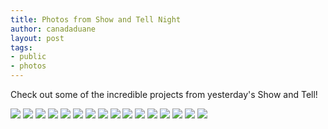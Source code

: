 ```yaml
---
title: Photos from Show and Tell Night
author: canadaduane
layout: post
tags:
- public
- photos
---
```


Check out some of the incredible projects from yesterday's Show and Tell!
<style>.photos > img { padding-bottom: 5px; }</style>
<div class="photos">
<img src="http://farm3.staticflickr.com/2827/9029468877_2738071f78.jpg">
<img src="http://farm3.staticflickr.com/2809/9031681756_dc0e5b98ac.jpg">
<img src="http://farm4.staticflickr.com/3783/9029252955_be88cef273.jpg">
<img src="http://farm6.staticflickr.com/5513/9031628858_ae94934767.jpg">
<img src="http://farm3.staticflickr.com/2844/9029475389_33c9a7a01a.jpg">
<img src="http://farm4.staticflickr.com/3806/9029405983_ed2f25f78d.jpg">
<img src="http://farm6.staticflickr.com/5350/9029580935_3600a8c5d9.jpg">
<img src="http://farm3.staticflickr.com/2806/9031689328_8000e42a3b.jpg">
<img src="http://farm6.staticflickr.com/5454/9031777594_ac2fd1f87d.jpg">
<img src="http://farm6.staticflickr.com/5523/9031769416_05aae273fd.jpg">
<img src="http://farm6.staticflickr.com/5546/9029526259_2702b95d35.jpg">
<img src="http://farm6.staticflickr.com/5463/9031760936_c14f32750c.jpg">
<img src="http://farm6.staticflickr.com/5502/9031665636_5bc6a6b6fe.jpg">
<img src="http://farm4.staticflickr.com/3709/9029498185_0973811386.jpg">
<img src="http://farm4.staticflickr.com/3807/9029429537_941e344483.jpg">
<img src="http://farm8.staticflickr.com/7392/9031710418_4c1ce3e077.jpg">
</div>
